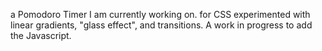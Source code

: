 a Pomodoro Timer I am currently working on. for CSS experimented with linear gradients, "glass effect", and transitions. A work in progress to add the Javascript.  
